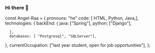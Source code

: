 ### Hi there 👋


const Angel-Raa = {
   pronouns: "he" 
   code: [ HTML, Python, Java,],
   technologies: {
      backEnd: {
         java: ["Spring"],
         python: ["Django"],
       
      },
      databases: [ "Postgresql", "SQLServer"],
   },
   currentOccupation: ["last year student, open for job opportunities"],
};




<!--
**Angel-Raa/Angel-Raa** is a ✨ _special_ ✨ repository because its `README.md` (this file) appears on your GitHub profile.

Here are some ideas to get you started:

- 🔭 I’m currently working on ...
- 🌱 I’m currently learning ...
- 👯 I’m looking to collaborate on ...
- 🤔 I’m looking for help with ...
- 💬 Ask me about ...
- 📫 How to reach me: ...
- 😄 Pronouns: ...
- ⚡ Fun fact: ...
-->
